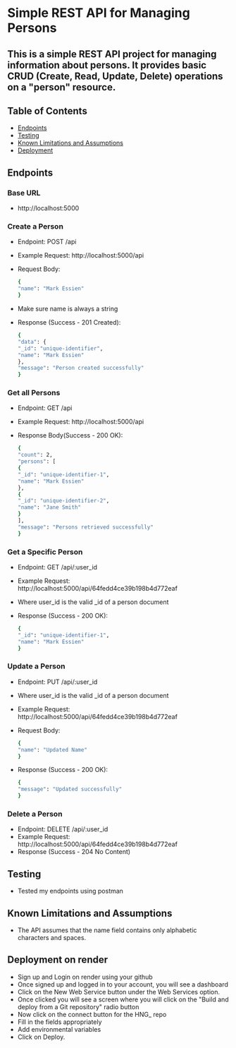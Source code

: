 # Simple REST API for Managing Persons

## This is a simple REST API project for managing information about persons. It provides basic CRUD (Create, Read, Update, Delete) operations on a "person" resource.

## Table of Contents

- [Endpoints](#endpoints)
- [Testing](#testing)
- [Known Limitations and Assumptions](#known-limitations-and-assumptions)
- [Deployment](#deployment)


## Endpoints

### Base URL
- http://localhost:5000

### Create a Person

- Endpoint: POST /api
- Example Request: http://localhost:5000/api
- Request Body:

  ```bash
  {
  "name": "Mark Essien"
  }
  ```
- Make sure name is always a string

- Response (Success - 201 Created):

  ```bash
  {
  "data": {
  "_id": "unique-identifier",
  "name": "Mark Essien"
  },
  "message": "Person created successfully"
  }
  ```

### Get all Persons

- Endpoint: GET /api
- Example Request: http://localhost:5000/api
- Response Body(Success - 200 OK):

  ```bash
  {
  "count": 2,
  "persons": [
  {
  "_id": "unique-identifier-1",
  "name": "Mark Essien"
  },
  {
  "_id": "unique-identifier-2",
  "name": "Jane Smith"
  }
  ],
  "message": "Persons retrieved successfully"
  }
  ```

### Get a Specific Person

- Endpoint: GET /api/:user_id
- Example Request: http://localhost:5000/api/64fedd4ce39b198b4d772eaf
- Where user_id is the valid _id of a person document
- Response (Success - 200 OK):

  ```bash
  {
  "_id": "unique-identifier-1",
  "name": "Mark Essien"
  }
  ```

### Update a Person

- Endpoint: PUT /api/:user_id
- Where user_id is the valid _id of a person document
- Example Request: http://localhost:5000/api/64fedd4ce39b198b4d772eaf
- Request Body:

  ```bash
  {
  "name": "Updated Name"
  }

  ```

- Response (Success - 200 OK):

  ```bash
  {
  "message": "Updated successfully"
  }

### Delete a Person

- Endpoint: DELETE /api/:user_id
- Example Request: http://localhost:5000/api/64fedd4ce39b198b4d772eaf
- Response (Success - 204 No Content)


## Testing
- Tested my endpoints using postman

## Known Limitations and Assumptions
- The API assumes that the name field contains only alphabetic characters and spaces.

## Deployment on render
- Sign up and Login on render using your github
- Once signed up and logged in to your account, you will see a dashboard
- Click on the New Web Service button under the Web Services option.
- Once clicked you will see a screen where you will click on the "Build and deploy from a Git repository" radio button
- Now click on the connect button for the HNG_ repo
- Fill in the fields appropriately
- Add environmental variables
- Click on Deploy.


